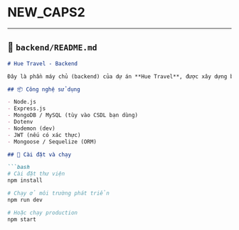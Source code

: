 # NEW_CAPS2

---

## 📁 `backend/README.md`

```markdown
# Hue Travel - Backend

Đây là phần máy chủ (backend) của dự án **Hue Travel**, được xây dựng bằng Node.js và Express.

## 📦 Công nghệ sử dụng

- Node.js
- Express.js
- MongoDB / MySQL (tùy vào CSDL bạn dùng)
- Dotenv
- Nodemon (dev)
- JWT (nếu có xác thực)
- Mongoose / Sequelize (ORM)

## 🚀 Cài đặt và chạy

```bash
# Cài đặt thư viện
npm install

# Chạy ở môi trường phát triển
npm run dev

# Hoặc chạy production
npm start
